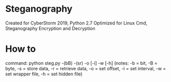 # Steganography
Created for CyberStorm 2019, Python 2.7 Optimized for Linux Cmd, Steganography Encryption and Decryption
# How to
command: python steg.py -(bB) -(sr) -o<val> [-i<val>] -w<val> [-h<val>]
(notes: -b = bit,
       -B = byte,
       -s = store data,
       -r = retrieve data,
       -o<val> = set offset,
       -i<val> = set interval,
       -w<val> = set wrapper file,
       -h<val> = set hidden file)
